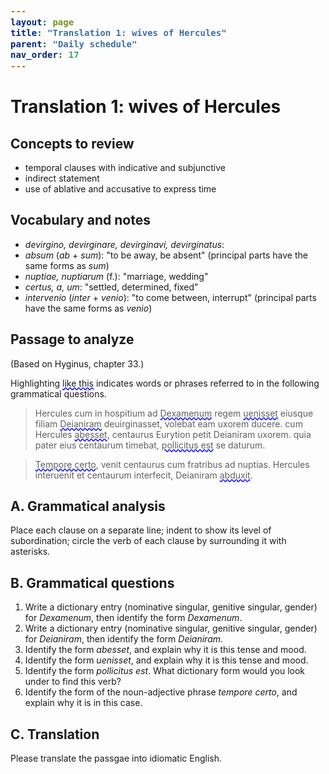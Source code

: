 ```yaml
---
layout: page
title: "Translation 1: wives of Hercules"
parent: "Daily schedule"
nav_order: 17
---
```


# Translation 1: wives of Hercules


## Concepts to review 

- temporal clauses with indicative and subjunctive
- indirect statement
- use of ablative and accusative to express time

## Vocabulary and notes

- *devirgino, devirginare, devirginavi, devirginatus*:
- *absum* (*ab* + *sum*): "to be away, be absent" (principal parts have the same forms as *sum*)
- *nuptiae, nuptiarum* (f.): "marriage, wedding"
- *certus, a, um*: "settled, determined, fixed"
- *intervenio* (*inter* + *venio*): "to come between, interrupt" (principal parts have the same forms as *venio*)


## Passage to analyze

(Based on Hyginus, chapter 33.)

Highlighting <span class='query'>like this</span> indicates words or phrases referred to in the following grammatical questions.

> Hercules cum in hospitium ad <span class='query'>Dexamenum</span> regem <span class='query'>uenisset</span> eiusque filiam <span class='query'>Deianiram</span> deuirginasset, volebat eam uxorem ducere.  cum Hercules <span class='query'>abesset</span>,  centaurus Eurytion petit Deianiram uxorem. quia pater eius centaurum timebat, <span class='query'>pollicitus est</span> se daturum.

><span class='query'>Tempore certo</span>, venit centaurus cum fratribus ad nuptias. Hercules interuenit et centaurum interfecit, Deianiram <span class='query'>abduxit</span>.




## A. Grammatical analysis

Place each clause on a separate line; indent to show its level of subordination; circle the verb of each clause by surrounding it with asterisks. 

## B. Grammatical questions

1. Write a dictionary entry (nominative singular, genitive singular, gender) for *Dexamenum*, then identify the form *Dexamenum*.
1. Write a dictionary entry (nominative singular, genitive singular, gender) for *Deianiram*, then identify the form *Deianiram*.
1. Identify the form *abesset*, and explain why it is this tense and mood.
1. Identify the form *uenisset*, and explain why it is this tense and mood.
1. Identify the form *pollicitus est*.  What dictionary form would you look under to find this verb?
1. Identify the form of the noun-adjective phrase *tempore certo*, and explain why it is in this case.

## C. Translation

Please translate the passgae into idiomatic English.


<style>
code {
  font-size: 100%;
  font-weight:  bold;
}

.query {
  text-decoration-line: underline;
  text-decoration-style: wavy;
  text-decoration-color: blue;
}
</style>
<link rel="stylesheet" type="text/css" href="../../css/introlatin.css">

